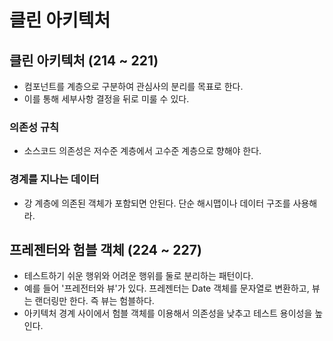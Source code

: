 # 클린 아키텍처

## 클린 아키텍처 (214 ~ 221)

- 컴포넌트를 계층으로 구분하여 관심사의 분리를 목표로 한다.
- 이를 통해 세부사항 결정을 뒤로 미룰 수 있다.

### 의존성 규칙

- 소스코드 의존성은 저수준 계층에서 고수준 계층으로 향해야 한다.

### 경계를 지나는 데이터

- 강 계층에 의존된 객체가 포함되면 안된다.
  단순 해시맵이나 데이터 구조를 사용해라.

## 프레젠터와 험블 객체 (224 ~ 227)

- 테스트하기 쉬운 행위와 어려운 행위를 둘로 분리하는 패턴이다.
- 예를 들어 '프레전터와 뷰'가 있다.
  프레젠터는 Date 객체를 문자열로 변환하고, 뷰는 랜더링만 한다. 즉 뷰는 험블하다.
- 아키텍처 경계 사이에서 험블 객체를 이용해서 의존성을 낮추고 테스트 용이성을 높인다.
